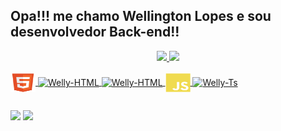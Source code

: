 ## Opa!!! me chamo Wellington Lopes e sou desenvolvedor Back-end!! 
<div align="center">
  <a href="https://github.com/WellyOfGod">
  <img height="180em" src="https://github-readme-stats.vercel.app/api?username=WellyOfGod&show_icons=true&theme=radical&include_all_commits=true&count_private=true"/>
  <img height="180em" src="https://github-readme-stats.vercel.app/api/top-langs/?username=WellyOfGod&layout=compact&langs_count=7&theme=radical"/>
</div>
<div style="display: inline_block"><br>
  <img align="center" alt="Welly-HTML" height="30" width="40" src="https://raw.githubusercontent.com/devicons/devicon/master/icons/html5/html5-original.svg">
  <img align="center" alt="Welly-HTML" height="30" width="40" src="https://cdn.jsdelivr.net/gh/devicons/devicon/icons/css3/css3-original.svg">
  <img align="center" alt="Welly-HTML" height="30" width="40" src="https://cdn.jsdelivr.net/gh/devicons/devicon/icons/bootstrap/bootstrap-plain-wordmark.svg">
  <img align="center" alt="Welly-Js" height="30" width="40" src="https://raw.githubusercontent.com/devicons/devicon/master/icons/javascript/javascript-plain.svg">
  <img align="center" alt="Welly-Ts" height="30" width="40" src="https://cdn.jsdelivr.net/gh/devicons/devicon/icons/php/php-original.svg">
</div> 
  
##
  
<div> 
  <a href = "mailto:wellyofgod@gmail.com"><img src="https://img.shields.io/badge/-Gmail-%23333?style=for-the-badge&logo=gmail&logoColor=white" target="_blank"></a>
  <a href="https://www.linkedin.com/in/wellington-lopes-de-deus" target="_blank"><img src="https://img.shields.io/badge/-LinkedIn-%230077B5?style=for-the-badge&logo=linkedin&logoColor=white" target="_blank"></a> 
</div>  
